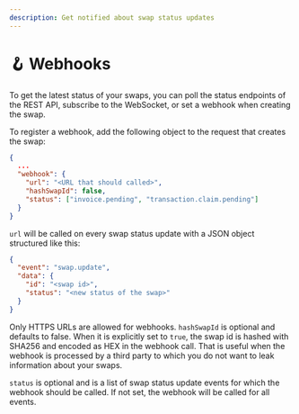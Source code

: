 ```yaml
---
description: Get notified about swap status updates
---
```


# 🪝 Webhooks

To get the latest status of your swaps, you can poll the status endpoints of the REST API, subscribe to the WebSocket, or set a webhook when creating the swap.

To register a webhook, add the following object to the request that creates the swap:

```json
{
  ...
  "webhook": {
    "url": "<URL that should called>",
    "hashSwapId": false,
    "status": ["invoice.pending", "transaction.claim.pending"]
  }
}
```

`url` will be called on every swap status update with a JSON object structured like this:

```json
{
  "event": "swap.update",
  "data": {
    "id": "<swap id>",
    "status": "<new status of the swap>"
  }
}
```

Only HTTPS URLs are allowed for webhooks. `hashSwapId` is optional and defaults to false. When it is explicitly set to `true`, the swap id is hashed with SHA256 and encoded as HEX in the webhook call. That is useful when the webhook is processed by a third party to which you do not want to leak information about your swaps.

`status` is optional and is a list of swap status update events for which the webhook should be called. If not set, the webhook will be called for all events.
